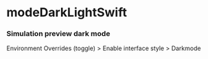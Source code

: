 # modeDarkLightSwift

### Simulation preview dark mode
Environment Overrides (toggle) > Enable interface style > Darkmode
